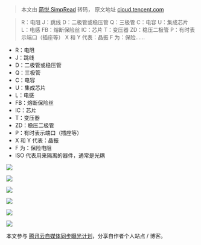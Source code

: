 > 本文由 [简悦 SimpRead](http://ksria.com/simpread/) 转码， 原文地址 [cloud.tencent.com](https://cloud.tencent.com/developer/article/2133588)

> R：电阻 J：跳线 D：二极管或稳压管 Q：三极管 C：电容 U：集成芯片 L：电感 FB：熔断保险丝 IC：芯片 T：变压器 ZD：稳压二极管 P：有时表示端口（插座等） X 和 Y 代表：晶振 F 为：保险......

*   R：电阻
*   J：跳线
*   D：二极管或稳压管
*   Q：三极管
*   C：电容
*   U：集成芯片
*   L：电感
*   FB：熔断保险丝
*   IC：芯片
*   T：变压器
*   ZD：稳压二极管
*   P：有时表示端口（插座等）
*   X 和 Y 代表：晶振
*   F 为：保险电阻
*   ISO 代表用来隔离的器件，通常是光耦

![](https://ask.qcloudimg.com/http-save/yehe-2707680/56e2b284a0af335431df752bd6ebc8de.png)

![](https://ask.qcloudimg.com/http-save/yehe-2707680/884f98f5be39d419b013750d3ff2a737.png)

![](https://ask.qcloudimg.com/http-save/yehe-2707680/1e2548962cb99cb946c97a6dc351d427.png)

![](https://ask.qcloudimg.com/http-save/yehe-2707680/54b19e4f842b619b55e302764ce50ccf.png)

![](https://ask.qcloudimg.com/http-save/yehe-2707680/fd8ee7b20377679202d2f56cfbdde23d.png)

![](https://ask.qcloudimg.com/http-save/yehe-2707680/6ba89be696c190e6c80b3d8e26444fc0.png)

本文参与 [腾讯云自媒体同步曝光计划](https://cloud.tencent.com/developer/support-plan)，分享自作者个人站点 / 博客。